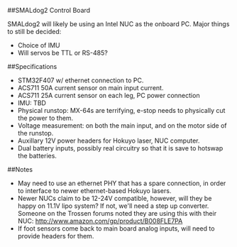 ##SMALdog2 Control Board

SMALdog2 will likely be using an Intel NUC as the onboard PC. Major things to
still be decided:

 * Choice of IMU
 * Will servos be TTL or RS-485?

##Specifications

 * STM32F407 w/ ethernet connection to PC.
 * ACS711 50A current sensor on main input current.
 * ACS711 25A current sensor on each leg, PC power connection
 * IMU: TBD
 * Physical runstop: MX-64s are terrifying, e-stop needs to physically cut the
   power to them.
 * Voltage measurement: on both the main input, and on the motor side of the
   runstop.
 * Auxillary 12V power headers for Hokuyo laser, NUC computer.
 * Dual battery inputs, possibly real circuitry so that it is save to hotswap
   the batteries.

##Notes

 * May need to use an ethernet PHY that has a spare connection, in order to
   interface to newer ethernet-based Hokuyo lasers.
 * Newer NUCs claim to be 12-24V compatible, however, will they be happy on
   11.1V lipo system? If not, we'll need a step up converter. Someone on the
   Trossen forums noted they are using this with their NUC:
      http://www.amazon.com/gp/product/B008FLE7PA
 * If foot sensors come back to main board analog inputs, will need to provide
   headers for them.
